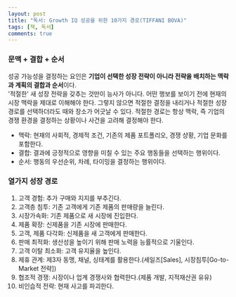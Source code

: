 ```yaml
---
layout: post
title: "독서: Growth IQ 성공을 위한 10가지 경로(TIFFANI BOVA)"
tags: [책, 독서]
comments: true
---
```


### 문맥 + 결합 + 순서 
성공 가능성을 결정하는 요인은 **기업이 선택한 성장 전략이 아니라 전략을 배치하는 맥락과 계획의 결합과 순서**이다.  
'적절한' 새 성장 전략을 갖추는 것만이 능사가 아니다. 어떤 행보를 보이기 전에 현재의 시장 맥락을 제대로 이해해야 한다. 그렇지 않으면 적절한 결정을 내리거나 적절한 성장 경로를 선택하더라도 때와 장소가 어긋날 수 있다. 적절한 경로는 항상 맥락, 즉 기업의 경쟁 환경을 결정하는 상황이나 사건을 고려해 결정해야 한다.
- 맥락: 현재의 사회적, 경제적 조건, 기존의 제품 포트폴리오, 경쟁 샹황, 기업 문화를 포함한다.
- 결합: 결과에 긍정적으로 영향을 미칠 수 있는 주요 행동들을 선택하는 행위이다.
- 순서: 행동의 우선순위, 차례, 타이밍을 결정하는 행위이다.

### 열가지 성장 경로
1. 고객 경험: 추가 구매와 지지를 부추긴다.
2. 고객층 침투: 기존 고객에게 기존 제품의 판매량을 늘린다.
3. 시장가속화: 기존 제품으로 새 시장에 진입한다.
4. 제품 확장: 신제품을 기존 시장에 판매한다.
5. 고객, 제품 다각화: 신제품을 새 고객에게 판매한다.
6. 판매 최적화: 생산성을 높이기 위해 판매 노력을 능률적으로 기울인다.
7. 고객 이탈 최소화: 고객 유지율을 높인다.
8. 제휴 관계: 제3자 동맹, 채널, 싱태계를 활용한다.(세일즈[Sales], 시장침투[Go-to-Market 전략])
9. 협조적 경쟁: 시장이나 업계 경쟁사와 협력한다.(제품 개발, 지적재산권 유유)
10. 비인습적 전략: 현재 사고를 파괴한다.